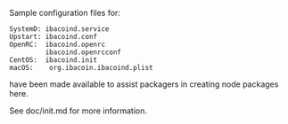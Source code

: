 Sample configuration files for:
```
SystemD: ibacoind.service
Upstart: ibacoind.conf
OpenRC:  ibacoind.openrc
         ibacoind.openrcconf
CentOS:  ibacoind.init
macOS:    org.ibacoin.ibacoind.plist
```
have been made available to assist packagers in creating node packages here.

See doc/init.md for more information.

